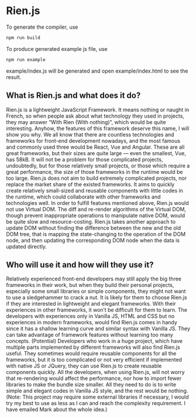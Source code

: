 # Rien.js

To generate the compiler, use 
```bash
npm run build
```
To produce generated example js file, use
```bash
npm run example
``` 
example/index.js will be generated and open example/index.html to see the result.


## What is Rien.js and what does it do?
Rien.js is a lightweight JavaScript Framework. It means nothing or naught in French, so when people ask about what technology they used in projects, they may answer “With Rien (With nothing)”, which would be quite interesting. Anyhow, the features of this framework deserve this name, I will show you why. 
We all know that there are countless technologies and frameworks for front-end development nowadays, and the most famous and commonly used three would be React, Vue and Angular. These are all great frameworks, but their sizes are quite large — even the smallest, Vue, has 58kB. It will not be a problem for those complicated projects, undoubtedly, but for those relatively small projects, or those which require a great performance, the size of those frameworks in the runtime would be too large. Rien.js does not aim to build extremely complicated projects, nor replace the market share of the existed frameworks. It aims to quickly create relatively small-sized and reusable components with little codes in the runtime, which could collaborate with other frameworks and technologies well. 
In order to fulfill features mentioned above, Rien.js would not use Virtual DOM. The diff and re-render algorithms of the Virtual DOM, though prevent inappropriate operations to manipulate native DOM, would be quite slow and resource-costing. Rien.js takes another approach to update DOM without finding the difference between the new and the old DOM tree, that is mapping the state-changing to the operation of the DOM node, and then updating the corresponding DOM node when the data is updated directly. 

## Who will use it and how will they use it?
Relatively experienced front-end developers may still apply the big three frameworks in their work, but when they build their personal projects, especially some small libraries or simple components, they might not want to use a sledgehammer to crack a nut. It is likely for them to choose Rien.js if they are interested in lightweight and elegant frameworks. With their experiences in other frameworks, it won’t be difficult for them to learn.
The developers with experiences only in Vanilla JS, HTML and CSS but no experiences in modern frameworks, would find Rien.js comes in handy since it has a shallow learning curve and similar syntax with Vanilla JS. They can take advantage of framework features without learning too many concepts. 
(Potential) Developers who work in a huge project, which have multiple parts implemented by different frameworks will also find Rien.js useful. They sometimes would require reusable components for all the frameworks, but it is too complicated or not very efficient if implemented with native JS or JQuery, they can use Rien.js to create reusable components quickly.
All the developers, when using Rien.js, will not worry that re-rendering would affect the performance, nor how to import fewer libraries to make the bundle size smaller. All they need to do is to write simple and elegant codes in Vanilla JS style, and the rest would be nothing.
(Note: This project may require some external libraries if necessary, I would try my best to use as less as I can and reach the complexity requirement. I have emailed Mark about the whole idea.)
